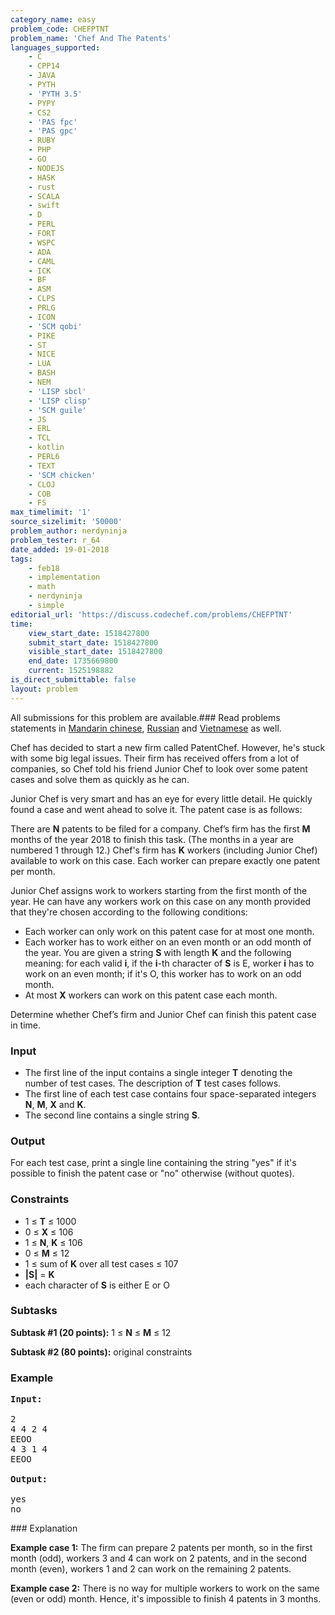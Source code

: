 ```yaml
---
category_name: easy
problem_code: CHEFPTNT
problem_name: 'Chef And The Patents'
languages_supported:
    - C
    - CPP14
    - JAVA
    - PYTH
    - 'PYTH 3.5'
    - PYPY
    - CS2
    - 'PAS fpc'
    - 'PAS gpc'
    - RUBY
    - PHP
    - GO
    - NODEJS
    - HASK
    - rust
    - SCALA
    - swift
    - D
    - PERL
    - FORT
    - WSPC
    - ADA
    - CAML
    - ICK
    - BF
    - ASM
    - CLPS
    - PRLG
    - ICON
    - 'SCM qobi'
    - PIKE
    - ST
    - NICE
    - LUA
    - BASH
    - NEM
    - 'LISP sbcl'
    - 'LISP clisp'
    - 'SCM guile'
    - JS
    - ERL
    - TCL
    - kotlin
    - PERL6
    - TEXT
    - 'SCM chicken'
    - CLOJ
    - COB
    - FS
max_timelimit: '1'
source_sizelimit: '50000'
problem_author: nerdyninja
problem_tester: r_64
date_added: 19-01-2018
tags:
    - feb18
    - implementation
    - math
    - nerdyninja
    - simple
editorial_url: 'https://discuss.codechef.com/problems/CHEFPTNT'
time:
    view_start_date: 1518427800
    submit_start_date: 1518427800
    visible_start_date: 1518427800
    end_date: 1735669800
    current: 1525198882
is_direct_submittable: false
layout: problem
---
```

All submissions for this problem are available.### Read problems statements in [Mandarin chinese](http://www.codechef.com/download/translated/FEB18/mandarin/CHEFPTNT.pdf), [Russian](http://www.codechef.com/download/translated/FEB18/russian/CHEFPTNT.pdf) and [Vietnamese](http://www.codechef.com/download/translated/FEB18/vietnamese/CHEFPTNT.pdf) as well.

Chef has decided to start a new firm called PatentChef. However, he's stuck with some big legal issues. Their firm has received offers from a lot of companies, so Chef told his friend Junior Chef to look over some patent cases and solve them as quickly as he can.

Junior Chef is very smart and has an eye for every little detail. He quickly found a case and went ahead to solve it. The patent case is as follows:

There are **N** patents to be filed for a company. Chef’s firm has the first **M** months of the year 2018 to finish this task. (The months in a year are numbered 1 through 12.) Chef's firm has **K** workers (including Junior Chef) available to work on this case. Each worker can prepare exactly one patent per month.

Junior Chef assigns work to workers starting from the first month of the year. He can have any workers work on this case on any month provided that they're chosen according to the following conditions:

- Each worker can only work on this patent case for at most one month.
- Each worker has to work either on an even month or an odd month of the year. You are given a string **S** with length **K** and the following meaning: for each valid **i**, if the **i**-th character of **S** is E, worker **i** has to work on an even month; if it's O, this worker has to work on an odd month.
- At most **X** workers can work on this patent case each month.

Determine whether Chef’s firm and Junior Chef can finish this patent case in time.

### Input

- The first line of the input contains a single integer **T** denoting the number of test cases. The description of **T** test cases follows.
- The first line of each test case contains four space-separated integers **N**, **M**, **X** and **K**.
- The second line contains a single string **S**.

### Output

For each test case, print a single line containing the string "yes" if it's possible to finish the patent case or "no" otherwise (without quotes).

### Constraints

- 1 ≤ **T** ≤ 1000
- 0 ≤ **X** ≤ 106
- 1 ≤ **N**, **K** ≤ 106
- 0 ≤ **M** ≤ 12
- 1 ≤ sum of **K** over all test cases ≤ 107
- **|S|** = **K**
- each character of **S** is either E or O

### Subtasks

**Subtask #1 (20 points):** 1 ≤ **N** ≤ **M** ≤ 12

**Subtask #2 (80 points):** original constraints

### Example

<pre><b>Input:</b>

2
4 4 2 4
EEOO
4 3 1 4
EEOO

<b>Output:</b>

yes
no
</pre>### Explanation

**Example case 1:** The firm can prepare 2 patents per month, so in the first month (odd), workers 3 and 4 can work on 2 patents, and in the second month (even), workers 1 and 2 can work on the remaining 2 patents.

**Example case 2:** There is no way for multiple workers to work on the same (even or odd) month. Hence, it's impossible to finish 4 patents in 3 months.
